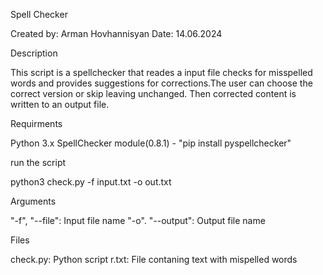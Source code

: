 Spell Checker

Created by: Arman Hovhannisyan
Date: 14.06.2024

Description

This script is a spellchecker that reades a input file checks for misspelled words and provides suggestions for corrections.The user can choose the correct version or skip leaving unchanged. Then corrected content is written to an output file.

Requirments

Python 3.x
SpellChecker module(0.8.1) - "pip install pyspellchecker"

run the script

python3 check.py -f input.txt -o out.txt

Arguments

"-f", "--file": Input file name
"-o". "--output": Output file name

Files

check.py: Python script
r.txt: File contaning text with mispelled words
